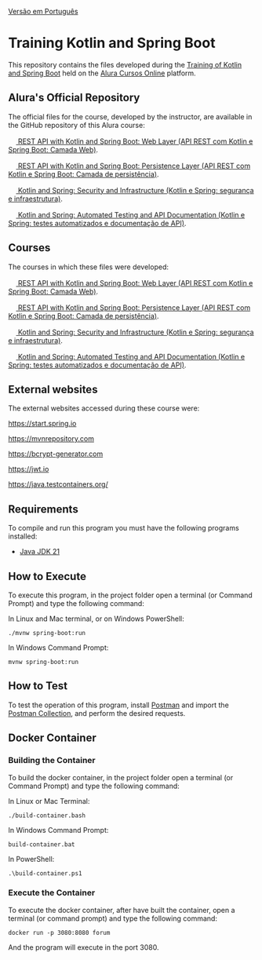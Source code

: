 [Versão em Português](README.md)

# Training Kotlin and Spring Boot

This repository contains the files developed during the [Training of Kotlin and Spring Boot](https://cursos.alura.com.br/formacao-kotlin-spring-boot) held on the [Alura Cursos Online](https://alura.com.br) platform.

## Alura's Official Repository

The official files for the course, developed by the instructor, are available in the GitHub repository of this Alura course:

[<img src="https://www.alura.com.br/assets/api/cursos/api-rest-kotlin-spring-boot-camada-web.svg" width="16px" height="16px"> REST API with Kotlin and Spring Boot: Web Layer (API REST com Kotlin e Spring Boot: Camada Web)](https://github.com/alura-cursos/2208-kotlin-spring).

[<img src="https://www.alura.com.br/assets/api/cursos/api-rest-kotlin-spring-boot-camada-persistencia.svg" width="16px" height="16px"> REST API with Kotlin and Spring Boot: Persistence Layer (API REST com Kotlin e Spring Boot: Camada de persistência)](https://github.com/alura-cursos/2210-kotlin-spring).

[<img src="https://www.alura.com.br/assets/api/cursos/kotlin-spring-seguranca-infraestrutura.svg" width="16px" height="16px"> Kotlin and Spring: Security and Infrastructure (Kotlin e Spring: segurança e infraestrutura)](https://github.com/alura-cursos/2217-kotlin-spring/).

[<img src="https://www.alura.com.br/assets/api/cursos/kotlin-spring-testes-automatizados-documentacao-api.svg" width="16px" height="16px"> Kotlin and Spring: Automated Testing and API Documentation (Kotlin e Spring: testes automatizados e documentação de API)](https://github.com/alura-cursos/2373-kotlin-spring-testes-automatizados).

## Courses

The courses in which these files were developed:

[<img src="https://www.alura.com.br/assets/api/cursos/api-rest-kotlin-spring-boot-camada-web.svg" width="16px" height="16px"> REST API with Kotlin and Spring Boot: Web Layer (API REST com Kotlin e Spring Boot: Camada Web)](https://cursos.alura.com.br/course/api-rest-kotlin-spring-boot-camada-web).

[<img src="https://www.alura.com.br/assets/api/cursos/api-rest-kotlin-spring-boot-camada-persistencia.svg" width="16px" height="16px"> REST API with Kotlin and Spring Boot: Persistence Layer (API REST com Kotlin e Spring Boot: Camada de persistência)](https://cursos.alura.com.br/course/api-rest-kotlin-spring-boot-camada-persistencia).

[<img src="https://www.alura.com.br/assets/api/cursos/kotlin-spring-seguranca-infraestrutura.svg" width="16px" height="16px"> Kotlin and Spring: Security and Infrastructure (Kotlin e Spring: segurança e infraestrutura)](https://cursos.alura.com.br/course/kotlin-spring-seguranca-infraestrutura).

[<img src="https://www.alura.com.br/assets/api/cursos/kotlin-spring-testes-automatizados-documentacao-api.svg" width="16px" height="16px"> Kotlin and Spring: Automated Testing and API Documentation (Kotlin e Spring: testes automatizados e documentação de API)](https://cursos.alura.com.br/course/kotlin-spring-testes-automatizados-documentacao-api).

## External websites

The external websites accessed during these course were:

https://start.spring.io

https://mvnrepository.com

https://bcrypt-generator.com

https://jwt.io

https://java.testcontainers.org/

## Requirements

To compile and run this program you must have the following programs installed:

- [Java JDK 21](https://www.oracle.com/java/technologies/downloads/#java21)

## How to Execute

To execute this program, in the project folder open a terminal (or Command Prompt) and type the following command:

In Linux and Mac terminal, or on Windows PowerShell:

```
./mvnw spring-boot:run
```

In Windows Command Prompt:

```
mvnw spring-boot:run
```

## How to Test

To test the operation of this program, install [Postman](https://www.postman.com/) and import the [Postman Collection](postman_collection.json), and perform the desired requests.

## Docker Container

### Building the Container

To build the docker container, in the project folder open a terminal (or Command Prompt) and type the following command:

In Linux or Mac Terminal:

```
./build-container.bash
```

In Windows Command Prompt:

```
build-container.bat
```

In PowerShell:

```
.\build-container.ps1
```

### Execute the Container

To execute the docker container, after have built the container, open a terminal (or command prompt) and type the following command:

```
docker run -p 3080:8080 forum
```

And the program will execute in the port 3080.